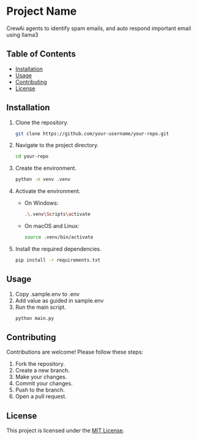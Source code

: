 # Project Name

CrewAi agents to identify spam emails, and auto respond important email using llama3

## Table of Contents

- [Installation](#installation)
- [Usage](#usage)
- [Contributing](#contributing)
- [License](#license)

## Installation

1. Clone the repository.
    ```bash
    git clone https://github.com/your-username/your-repo.git
    ```

2. Navigate to the project directory.
    ```bash
    cd your-repo
    ```

3. Create the environment.
    ```bash
    python -m venv .venv
    ```

4. Activate the environment.
    - On Windows:
        ```bash
        .\.venv\Scripts\activate
        ```
    - On macOS and Linux:
        ```bash
        source .venv/bin/activate
        ```

5. Install the required dependencies.
    ```bash
    pip install -r requirements.txt
    ```

## Usage

1. Copy .sample.env to .env
2. Add value as guided in sample.env
3. Run the main script.
    ```bash
    python main.py
    ```

## Contributing

Contributions are welcome! Please follow these steps:

1. Fork the repository.
2. Create a new branch.
3. Make your changes.
4. Commit your changes.
5. Push to the branch.
6. Open a pull request.

## License

This project is licensed under the [MIT License](LICENSE).